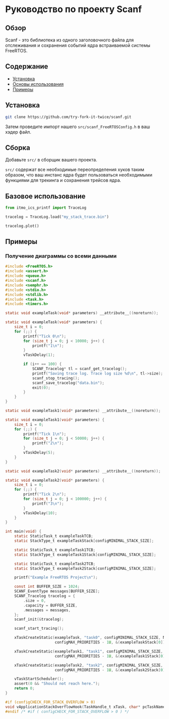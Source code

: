 # Руководство по проекту Scanf

## Обзор
Scanf - это библиотека из одного заголовочного файла для отслеживания и сохранения событий ядра встраиваемой системы FreeRTOS.

## Содержание
- [Установка](#installation)
- [Основы использования](#basic-usage)
- [Примеры](#examples)

## Установка
```bash
git clone https://github.com/try-fork-it-twice/scanf.git
```
Затем проведите импорт нашего `src/scanf_FreeRTOSConfig.h` в ваш хэдер файл. 

## Сборка 
Добавьте `src/` в сборщик вашего проекта.

`src/` содержат все необходимые переопределения хуков таким образом,
что ваш инстанс ядра будет пользоваться необходимыми функциями для трекинга и сохранения трейсов ядра.

## Базовое использование
```python
from itmo_ics_printf import TraceLog

tracelog = TraceLog.load("my_stack_trace.bin")

tracelog.plot()
```

## Примеры
### Получение диаграммы со всеми данными
```c
#include <FreeRTOS.h>
#include <assert.h>
#include <queue.h>
#include <scanf.h>
#include <semphr.h>
#include <stdio.h>
#include <stdlib.h>
#include <task.h>
#include <timers.h>

static void exampleTask(void* parameters) __attribute__((noreturn));

static void exampleTask(void* parameters) {
    size_t i = 0;
    for (;;) {
        printf("Tick 0\n");
        for (size_t j = 0; j < 10000; j++) {
            printf("1\n");
        }
        vTaskDelay(1);

        if (i++ == 100) {
            SCANF_Tracelog* tl = scanf_get_tracelog();
            printf("Saving trace log. Trace log size %d\n", tl->size);
            scanf_stop_tracing();
            scanf_save_tracelog("data.bin");
            exit(0);
        }
    }
}

static void exampleTask1(void* parameters) __attribute__((noreturn));

static void exampleTask1(void* parameters) {
    size_t i = 0;
    for (;;) {
        printf("Tick 1\n");
        for (size_t j = 0; j < 50000; j++) {
            printf("2\n");
        }
        vTaskDelay(5);
    }
}

static void exampleTask2(void* parameters) __attribute__((noreturn));

static void exampleTask2(void* parameters) {
    size_t i = 0;
    for (;;) {
        printf("Tick 2\n");
        for (size_t j = 0; j < 100000; j++) {
            printf("3\n");
        }
        vTaskDelay(10);
    }
}

int main(void) {
    static StaticTask_t exampleTaskTCB;
    static StackType_t exampleTaskStack[configMINIMAL_STACK_SIZE];

    static StaticTask_t exampleTask1TCB;
    static StackType_t exampleTask1Stack[configMINIMAL_STACK_SIZE];

    static StaticTask_t exampleTask2TCB;
    static StackType_t exampleTask2Stack[configMINIMAL_STACK_SIZE];

    printf("Example FreeRTOS Project\n");

    const int BUFFER_SIZE = 1024;
    SCANF_EventType messages[BUFFER_SIZE];
    SCANF_Tracelog tracelog = {
        .size = 0,
        .capacity = BUFFER_SIZE,
        .messages = messages,
    };
    scanf_init(&tracelog);

    scanf_start_tracing();

    xTaskCreateStatic(exampleTask, "task0", configMINIMAL_STACK_SIZE, NULL,
                      configMAX_PRIORITIES - 1U, &(exampleTaskStack[0]), &(exampleTaskTCB));

    xTaskCreateStatic(exampleTask1, "task1", configMINIMAL_STACK_SIZE, NULL,
                      configMAX_PRIORITIES - 1U, &(exampleTask1Stack[0]), &(exampleTask1TCB));

    xTaskCreateStatic(exampleTask2, "task2", configMINIMAL_STACK_SIZE, NULL,
                      configMAX_PRIORITIES - 1U, &(exampleTask2Stack[0]), &(exampleTask2TCB));

    vTaskStartScheduler();
    assert(0 && "Should not reach here.");
    return 0;
}

#if (configCHECK_FOR_STACK_OVERFLOW > 0)
void vApplicationStackOverflowHook(TaskHandle_t xTask, char* pcTaskName) {}
#endif /* #if ( configCHECK_FOR_STACK_OVERFLOW > 0 ) */
```